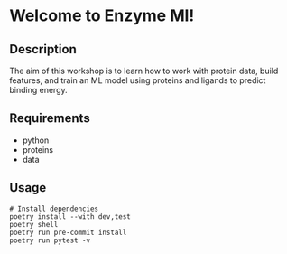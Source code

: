 # Welcome to Enzyme Ml!

## Description
The aim of this workshop is to learn how to work with protein data, build features, and train an ML model using proteins and ligands to predict binding energy.

## Requirements
- python 
- proteins
- data

## Usage

```shell
# Install dependencies
poetry install --with dev,test
poetry shell
poetry run pre-commit install
poetry run pytest -v
```
